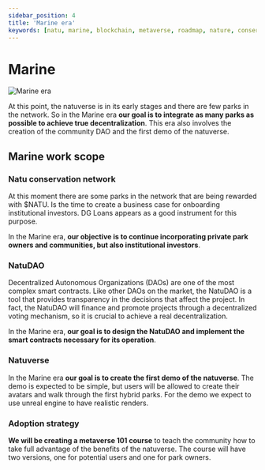 ```yaml
---
sidebar_position: 4
title: 'Marine era'
keywords: [natu, marine, blockchain, metaverse, roadmap, nature, conservation]
---
```


# Marine

![Marine era](/img/marine.png)

At this point, the natuverse is in its early stages and there are few parks in the network. So in the Marine era **our goal is to integrate as many parks as possible to achieve true decentralization**. This era also involves the creation of the community DAO and the first demo of the natuverse.


## Marine work scope

### Natu conservation network

At this moment there are some parks in the network that are being rewarded with \$NATU. Is the time to create a business case for onboarding institutional investors. DG Loans appears as a good instrument for this purpose.

In the Marine era, **our objective is to continue incorporating private park owners and communities, but also institutional investors**.

### NatuDAO

Decentralized Autonomous Organizations (DAOs) are one of the most complex smart contracts. Like other DAOs on the market, the NatuDAO is a tool that provides transparency in the decisions that affect the project. In fact, the NatuDAO will finance and promote projects through a decentralized voting mechanism, so it is crucial to achieve a real decentralization. 

In the Marine era, **our goal is to design the NatuDAO and implement the smart contracts necessary for its operation**.


### Natuverse

In the Marine era **our goal is to create the first demo of the natuverse**. The demo is expected to be simple, but users will be allowed to create their avatars and walk through the first hybrid parks. For the demo we expect to use unreal engine to have realistic renders.

### Adoption strategy
**We will be creating a metaverse 101 course** to teach the community how to take full advantage of the benefits of the natuverse. The course will have two versions, one for potential users and one for park owners.
